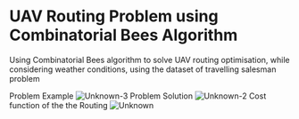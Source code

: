 # UAV Routing Problem using Combinatorial Bees Algorithm

Using Combinatorial Bees algorithm to solve UAV routing optimisation, while considering weather conditions, using the dataset of travelling salesman problem

Problem Example
![Unknown-3](https://user-images.githubusercontent.com/90036648/208678015-1a4cb5b7-97a6-495e-a648-1885b9a4d147.png)
Problem Solution
![Unknown-2](https://user-images.githubusercontent.com/90036648/208678020-02f59f36-f1ff-49be-a460-b51f4143b37c.png)
Cost function of the the Routing
![Unknown](https://user-images.githubusercontent.com/90036648/208678033-4a6fac18-aa6c-492a-8978-6bf43400df27.png)
